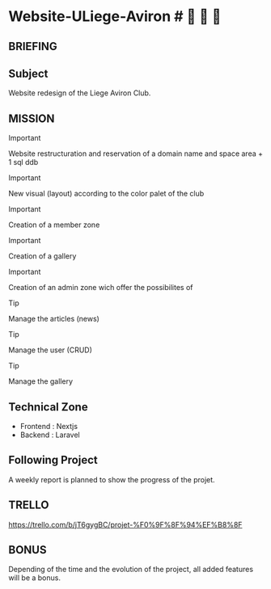 # Website-ULiege-Aviron # :rowboat: :rowboat: :rowboat: 
## BRIEFING ##

## Subject ##
Website redesign of the Liege Aviron Club.

## MISSION ##
> [!IMPORTANT]
Website restructuration and reservation of a domain name and space area + 1 sql ddb

> [!IMPORTANT]
New visual (layout) according to the color palet of the club

> [!IMPORTANT]
Creation of a member zone

> [!IMPORTANT]
Creation of a gallery

> [!IMPORTANT]
Creation of an admin zone wich offer the possibilites of 

> [!TIP]
Manage the articles (news)

> [!TIP]
Manage the user (CRUD)

> [!TIP]
Manage the gallery


## Technical Zone ##
- Frontend : Nextjs
- Backend : Laravel

## Following Project ##
A weekly report is planned to show the progress of the projet.


## TRELLO ##
https://trello.com/b/jT6gygBC/projet-%F0%9F%8F%94%EF%B8%8F

## BONUS ##
Depending of the time and the evolution of the project, all added features will be a bonus.
